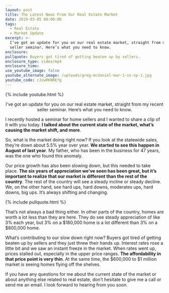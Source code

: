 ```yaml
---
layout: post
title: The Latest News From Our Real Estate Market
date: 2019-03-05 00:00:00
tags:
  - Real Estate
  - Market Update
excerpt: >-
  I’ve got an update for you on our real estate market, straight from my recent
  seller seminar. Here’s what you need to know.
enclosure:
pullquote: Buyers got tired of getting beaten up by sellers.
enclosure_type: video/mp4
enclosure_time:
use_youtube_image: false
youtube_alternate_image: /uploads/greg-mcdaniel-mar-1-ss-np-1.jpg
youtube_code: cJzwRKNREfg
---
```


{% include youtube.html %}

<center>I’ve got an update for you on our real estate market, straight from my recent seller seminar. Here’s what you need to know.</center>

I recently hosted a seminar for home sellers and I wanted to share a clip of it with you today. **I talked about the current state of the market, what’s causing the market shift, and more**.

So, what is the market doing right now? If you look at the statewide sales, they’re down about 5.5% year over year. **We started to see this happen in August of last year**. My father, who has been in the business for 47 years, was the one who found this anomaly.

Our price growth has also been slowing down, but this needed to take place. **The six years of appreciation we’ve seen has been great, but it’s important to realize that our market is different than the rest of the country**. The rest of the country will see a steady incline or steady decline. We, on the other hand, see hard ups, hard downs, moderates ups, hard downs, big ups. It’s always shifting and changing.

{% include pullquote.html %}

That’s not always a bad thing either. In other parts of the country, homes are worth a lot less than they are here. They do see steady appreciation of like 3% each year, but 3% on a $180,000 home is a lot different than 3% on a $800,000 home.

What’s contributing to our slow down right now? Buyers got tired of getting beaten up by sellers and they just threw their hands up. Interest rates rose a little bit and we saw an instant freeze in the market. When rates went up, prices stalled out, especially in the upper price ranges. **The affordability in that price point is very thin**. At the same time, the $600,000 to $1 million market is seeing homes flying off the shelves.

If you have any questions for me about the current state of the market or about anything else related to real estate, don’t hesitate to give me a call or send me an email. I look forward to hearing from you soon.